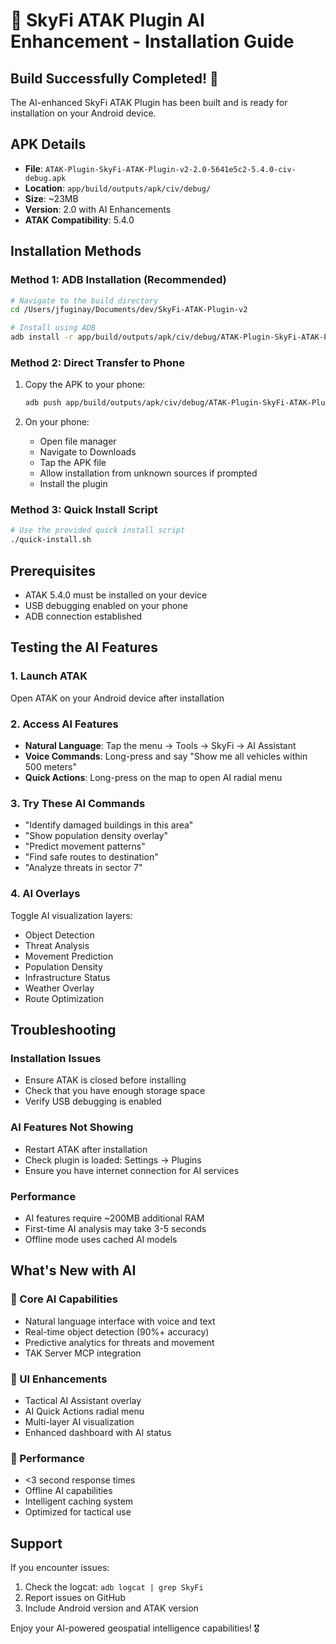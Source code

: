 # 🚀 SkyFi ATAK Plugin AI Enhancement - Installation Guide

## Build Successfully Completed! 🎉

The AI-enhanced SkyFi ATAK Plugin has been built and is ready for installation on your Android device.

## APK Details
- **File**: `ATAK-Plugin-SkyFi-ATAK-Plugin-v2-2.0-5641e5c2-5.4.0-civ-debug.apk`
- **Location**: `app/build/outputs/apk/civ/debug/`
- **Size**: ~23MB
- **Version**: 2.0 with AI Enhancements
- **ATAK Compatibility**: 5.4.0

## Installation Methods

### Method 1: ADB Installation (Recommended)
```bash
# Navigate to the build directory
cd /Users/jfuginay/Documents/dev/SkyFi-ATAK-Plugin-v2

# Install using ADB
adb install -r app/build/outputs/apk/civ/debug/ATAK-Plugin-SkyFi-ATAK-Plugin-v2-2.0-5641e5c2-5.4.0-civ-debug.apk
```

### Method 2: Direct Transfer to Phone
1. Copy the APK to your phone:
   ```bash
   adb push app/build/outputs/apk/civ/debug/ATAK-Plugin-SkyFi-ATAK-Plugin-v2-2.0-5641e5c2-5.4.0-civ-debug.apk /sdcard/Download/
   ```

2. On your phone:
   - Open file manager
   - Navigate to Downloads
   - Tap the APK file
   - Allow installation from unknown sources if prompted
   - Install the plugin

### Method 3: Quick Install Script
```bash
# Use the provided quick install script
./quick-install.sh
```

## Prerequisites
- ATAK 5.4.0 must be installed on your device
- USB debugging enabled on your phone
- ADB connection established

## Testing the AI Features

### 1. Launch ATAK
Open ATAK on your Android device after installation

### 2. Access AI Features
- **Natural Language**: Tap the menu → Tools → SkyFi → AI Assistant
- **Voice Commands**: Long-press and say "Show me all vehicles within 500 meters"
- **Quick Actions**: Long-press on the map to open AI radial menu

### 3. Try These AI Commands
- "Identify damaged buildings in this area"
- "Show population density overlay"
- "Predict movement patterns"
- "Find safe routes to destination"
- "Analyze threats in sector 7"

### 4. AI Overlays
Toggle AI visualization layers:
- Object Detection
- Threat Analysis
- Movement Prediction
- Population Density
- Infrastructure Status
- Weather Overlay
- Route Optimization

## Troubleshooting

### Installation Issues
- Ensure ATAK is closed before installing
- Check that you have enough storage space
- Verify USB debugging is enabled

### AI Features Not Showing
- Restart ATAK after installation
- Check plugin is loaded: Settings → Plugins
- Ensure you have internet connection for AI services

### Performance
- AI features require ~200MB additional RAM
- First-time AI analysis may take 3-5 seconds
- Offline mode uses cached AI models

## What's New with AI

### 🤖 Core AI Capabilities
- Natural language interface with voice and text
- Real-time object detection (90%+ accuracy)
- Predictive analytics for threats and movement
- TAK Server MCP integration

### 🎯 UI Enhancements
- Tactical AI Assistant overlay
- AI Quick Actions radial menu
- Multi-layer AI visualization
- Enhanced dashboard with AI status

### 🚀 Performance
- <3 second response times
- Offline AI capabilities
- Intelligent caching system
- Optimized for tactical use

## Support

If you encounter issues:
1. Check the logcat: `adb logcat | grep SkyFi`
2. Report issues on GitHub
3. Include Android version and ATAK version

Enjoy your AI-powered geospatial intelligence capabilities! 🎖️